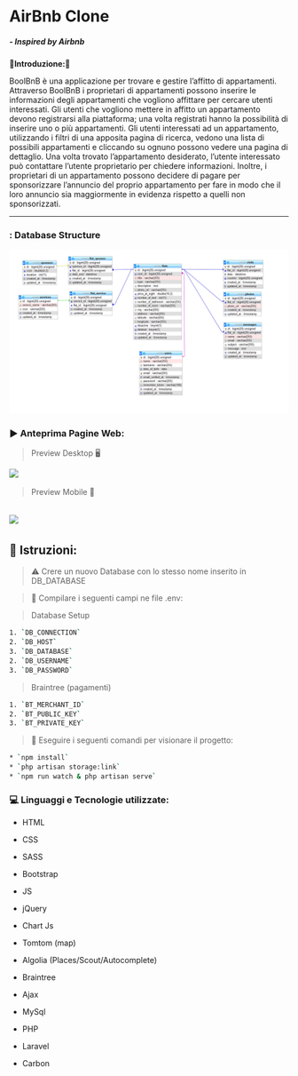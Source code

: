 #   AirBnb Clone



> 

>

#####  - Inspired by Airbnb 

>

> 





****:book:Introduzione::book:**** 

BoolBnB è una applicazione per trovare e gestire l’affitto di appartamenti.
Attraverso BoolBnB i proprietari di appartamenti possono inserire le informazioni degli
appartamenti che vogliono affittare per cercare utenti interessati.
Gli utenti che vogliono mettere in affitto un appartamento devono registrarsi alla piattaforma;
una volta registrati hanno la possibilità di inserire uno o più appartamenti.
Gli utenti interessati ad un appartamento, utilizzando i filtri di una apposita pagina di ricerca,
vedono una lista di possibili appartamenti e cliccando su ognuno possono vedere una pagina
di dettaglio.
Una volta trovato l’appartamento desiderato, l’utente interessato può contattare l’utente
proprietario per chiedere informazioni.
Inoltre, i proprietari di un appartamento possono decidere di pagare per sponsorizzare
l’annuncio del proprio appartamento per fare in modo che il loro annuncio sia maggiormente
in evidenza rispetto a quelli non sponsorizzati.

---

### : Database Structure

![](public/img/DB_Structure.png)

### :arrow_forward: Anteprima Pagine Web:

>  Preview Desktop :desktop_computer: 

![](public/img/desktop.gif)

>  Preview Mobile :iphone: 

![](public/img/mobile.gif)
---

## :key: Istruzioni:

>:warning: Crere un nuovo Database con lo stesso nome inserito in DB_DATABASE


> :pencil: Compilare i seguenti campi ne file .env:

> Database Setup 
```sh
1. `DB_CONNECTION`
2. `DB_HOST`
3. `DB_DATABASE`
2. `DB_USERNAME`
3. `DB_PASSWORD`
```

> Braintree (pagamenti)

```sh
1. `BT_MERCHANT_ID`
2. `BT_PUBLIC_KEY`
3. `BT_PRIVATE_KEY`
```

>:white_square_button: Eseguire i seguenti comandi per visionare il progetto:

```sh
* `npm install`
* `php artisan storage:link`
* `npm run watch & php artisan serve`
```


### :computer: Linguaggi e Tecnologie utilizzate:


* HTML


* CSS


* SASS


* Bootstrap


* JS


* jQuery


* Chart Js


* Tomtom (map)


* Algolia (Places/Scout/Autocomplete)


* Braintree


* Ajax


* MySql


* PHP


* Laravel


* Carbon
